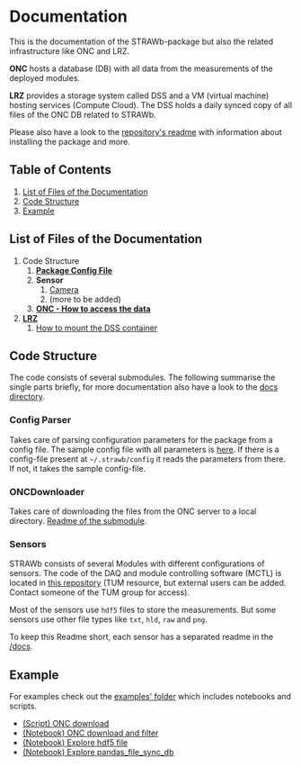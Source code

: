 # Documentation
This is the documentation of the STRAWb-package but also the related infrastructure like ONC and LRZ.

**ONC** hosts a database (DB) with all data from the measurements of the deployed modules.

**LRZ** provides a storage system called DSS and a VM (virtual machine) hosting services (Compute Cloud). The DSS holds a daily synced copy of all files of the ONC DB related to STRAWb.

Please also have a look to the [repository's readme](/README.md) with information about installing the package and more.

## Table of Contents
1. [List of Files of the Documentation](#List-of-Files-of-the-Documentation)
1. [Code Structure](#Code-Structure)
1. [Example](#example)

## List of Files of the Documentation
1. Code Structure
   1. [**Package Config File**](Config_File.md)
    1. **Sensor**
        1. [Camera](Camera_Readme.md)
        1. (more to be added)
    1. [**ONC - How to access the data**](ONC_Readme.md)
1. [**LRZ**](LRZ_Readme.md)
    1. [How to mount the DSS container](LRZ_mount_DSS.md)
    
## Code Structure
The code consists of several submodules. The following summarise the single parts briefly, for more documentation also have a look to the [docs directory](/docs).

### Config Parser
Takes care of parsing configuration parameters for the package from a config file. The sample config file with all parameters is [here](/config). 
If there is a config-file present at `~/.strawb/config` it reads the parameters from there. If not, it takes the sample config-file.

### ONCDownloader
Takes care of downloading the files from the ONC server to a local directory. [Readme of the submodule](/docs/ONC_Readme.md).

### Sensors
STRAWb consists of several Modules with different configurations of sensors. The code of the DAQ and module controlling software (MCTL) is located in [this repository](https://gitlab.lrz.de/strawb/mctl) (TUM resource, but external users can be added. 
Contact someone of the TUM group for access). 

Most of the sensors use `hdf5` files to store the measurements. But some sensors use other file types like `txt`, `hld`, `raw` and `png`.

To keep this Readme short, each sensor has a separated readme in the [/docs](/docs).

## Example
For examples check out the [examples' folder](/examples) which includes notebooks and scripts.
- [(Script) ONC download](/examples/basic_onc_download.py)
- [(Notebook) ONC download and filter](/examples/ONC_Downloader_Example.ipynb)
- [(Notebook) Explore hdf5 file](/examples/explore_hdf5_file.ipynb)
- [(Notebook) Explore pandas_file_sync_db](/examples/explore_pandas_file_sync_db.ipynb)